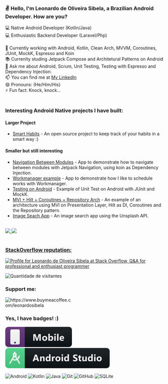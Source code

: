 ### ✌️ Hello, I'm Leonardo de Oliveira Sibela, a Brazilian Android Developer. How are you?
:computer: Native Android Developer (Kotlin/Java) <br>
:computer: Enthusiastic Backend Developer (Laravel/Php) <br>
 <br>
🔭 Currently working with Android, Kotlin, Clean Arch, MVVM, Coroutines, JUnit, MockK, Espresso and Koin <br>
📚 Currenlty studing Jetpack Compose and Architetural Patterns on Android <br>
💬 Ask me about Android, Scrum, Unit Testing, Testing with Espresso and Dependency Injection. <br>
📫 You can find me at [My LinkedIn](https://www.linkedin.com/in/leonardosibela/) <br>
😄 Pronouns: (He/Him/His) <br>
⚡ Fun fact: Knock, knock... <br>
 <br>
 
### Interesting Android Native projects I have built:

#### Larger Project
- [Smart Habits](https://github.com/leonardosibela/smart-habits) - An open source project to keep track of your habits in a smart way :)

#### Smaller but still interesting
- [Navigation Between Modules](https://github.com/leonardosibela/navigation-between-modules) - App to demonstrate how to navigate between modules with Jetpack Navigation, using koin as Dependency Injection.
- [Workmanager example](https://github.com/leonardosibela/work-manager) - App to demonstrate how I like to schedule works with Workmanager.
- [Testing on Android](https://github.com/leonardosibela/testing-on-android) - Example of Unit Test on Android with JUnit and MockK.
- [MVI + Hilt + Coroutines + Repository Arch](https://github.com/leonardosibela/mvi-hilt-coroutines-repository-architecture) - An example of an architecture using MVI on Presentation Layer, Hilt as DI, Coroutines and the Repository pattern. 
- [Image Seach App](https://github.com/leonardosibela/image-search-app) - An image search app using the Unsplash API.

<br>
<div>
  <a href="https://github.com/leonardosibela">
  <img height="180em" src="https://github-readme-stats.vercel.app/api?username=leonardosibela&show_icons=true&theme=dracula&include_all_commits=true&count_private=true"/>
  <img height="180em" src="https://github-readme-stats.vercel.app/api/top-langs/?username=leonardosibela&layout=compact&langs_count=7&theme=dracula&hide=html"/>
</div>
<br>

### StackOverflow reputation: 
[<a href="https://stackoverflow.com/users/3590155/leonardo-de-oliveira-sibela"><img src="https://stackoverflow.com/users/flair/3590155.png?theme=dark" width="208" height="58" alt="Profile for Leonardo de Oliveira Sibela at Stack Overflow, Q&amp;A for professional and enthusiast programmer" title="profile for Leonardo de Oliveira Sibela at Stack Overflow, Q&amp;A for professional and enthusiast programmer"></a>](https://stackoverflow.com/users/2857200/RealityExpander)
 
 ![Quantidade de visitantes](https://komarev.com/ghpvc/?username=leonardosibela)
 
### Support me: 
<p><a href="https://www.buymeacoffee.com/https://www.buymeacoffee.com/leonardosibela"> <img align="left" src="https://cdn.buymeacoffee.com/buttons/v2/default-yellow.png" height="50" width="210" alt="https://www.buymeacoffee.com/leonardosibela" /></a></p><br><br>

 ### Yes, I have badges! :)

[<img src="https://raw.githubusercontent.com/MikeCodesDotNET/ColoredBadges/master/svg/dev/misc/mobile.svg"/>]()
[<img src="https://raw.githubusercontent.com/MikeCodesDotNET/ColoredBadges/master/svg/dev/tools/android_studio.svg"/>]()

![Android](https://img.shields.io/badge/Android%20-green.svg?&style=for-the-badge&logo=Android&logoColor=white)
![Kotlin](https://img.shields.io/badge/kotlin-%230095D5.svg?&style=for-the-badge&logo=kotlin&logoColor=white)
![Java](https://img.shields.io/badge/java-%23ED8B00.svg?&style=for-the-badge&logo=java&logoColor=white)
![Git](https://img.shields.io/badge/git%20-%23F05033.svg?&style=for-the-badge&logo=git&logoColor=white)
![GitHub](https://img.shields.io/badge/github%20-%23121011.svg?&style=for-the-badge&logo=github&logoColor=white)
![SQLite](https://img.shields.io/badge/sqlite-%2307405e.svg?&style=for-the-badge&logo=sqlite&logoColor=white)

